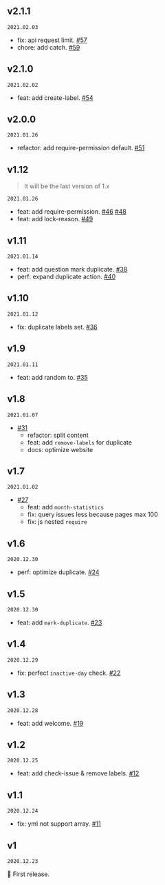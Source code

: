 ## v2.1.1

`2021.02.03`

- fix: api request limit. [#57](https://github.com/actions-cool/issues-helper/pull/57)
- chore: add catch. [#59](https://github.com/actions-cool/issues-helper/pull/59)

## v2.1.0

`2021.02.02`

- feat: add create-label. [#54](https://github.com/actions-cool/issues-helper/pull/54)

## v2.0.0

`2021.01.26`

- refactor: add require-permission default. [#51](https://github.com/actions-cool/issues-helper/pull/51)

## v1.12

> It will be the last version of 1.x

`2021.01.26`

- feat: add require-permission. [#46](https://github.com/actions-cool/issues-helper/pull/46) [#48](https://github.com/actions-cool/issues-helper/pull/48)
- feat: add lock-reason. [#49](https://github.com/actions-cool/issues-helper/pull/49)

## v1.11

`2021.01.14`

- feat: add question mark duplicate. [#38](https://github.com/actions-cool/issues-helper/pull/38)
- perf: expand duplicate action. [#40](https://github.com/actions-cool/issues-helper/pull/40)

## v1.10

`2021.01.12`

- fix: duplicate labels set. [#36](https://github.com/actions-cool/issues-helper/pull/36)

## v1.9

`2021.01.11`

- feat: add random to. [#35](https://github.com/actions-cool/issues-helper/pull/35)

## v1.8

`2021.01.07`

- [#31](https://github.com/actions-cool/issues-helper/pull/31)
  - refactor: split content
  - feat: add `remove-labels` for duplicate
  - docs: optimize website

## v1.7

`2021.01.02`

- [#27](https://github.com/actions-cool/issues-helper/pull/27)
  - feat: add `month-statistics`
  - fix: query issues less because pages max 100
  - fix: js nested `require`

## v1.6

`2020.12.30`

- perf: optimize duplicate. [#24](https://github.com/actions-cool/issues-helper/pull/24)

## v1.5

`2020.12.30`

- feat: add `mark-duplicate`. [#23](https://github.com/actions-cool/issues-helper/pull/23)

## v1.4

`2020.12.29`

- fix: perfect `inactive-day` check. [#22](https://github.com/actions-cool/issues-helper/pull/22)

## v1.3

`2020.12.28`

- feat: add welcome. [#19](https://github.com/actions-cool/issues-helper/pull/19)

## v1.2

`2020.12.25`

- feat: add check-issue & remove labels. [#12](https://github.com/actions-cool/issues-helper/pull/12)

## v1.1

`2020.12.24`

- fix: yml not support array. [#11](https://github.com/actions-cool/issues-helper/pull/11)

## v1

`2020.12.23`

🎉 First release.
